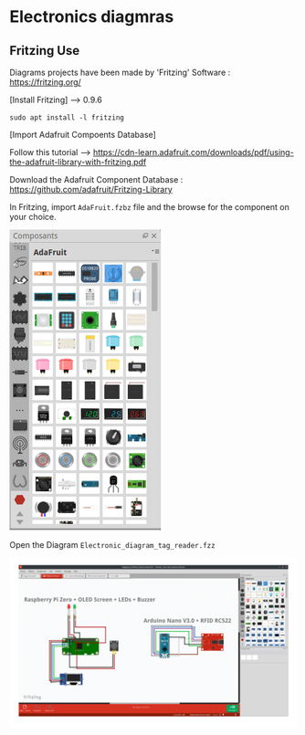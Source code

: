 # Electronics diagmras

## Fritzing Use

Diagrams projects have been made by 'Fritzing' Software : https://fritzing.org/

[Install Fritzing] --> 0.9.6

```shell
sudo apt install -l fritzing
```

[Import Adafruit Compoents Database]

Follow this tutorial --> https://cdn-learn.adafruit.com/downloads/pdf/using-the-adafruit-library-with-fritzing.pdf

Download the Adafruit Component Database : https://github.com/adafruit/Fritzing-Library

In Fritzing, import `AdaFruit.fzbz` file and the browse for the component on your choice.

<img src="https://github.com/coded-with-claws/nfc_tag_reader_simulator/blob/main/Electronics/Fritzing/Adafruit_Database_Component.png"/>

Open the Diagram `Electronic_diagram_tag_reader.fzz`

<img src="https://github.com/coded-with-claws/nfc_tag_reader_simulator/blob/main/Electronics/Fritzing/Fritzing_Example.png"/>


